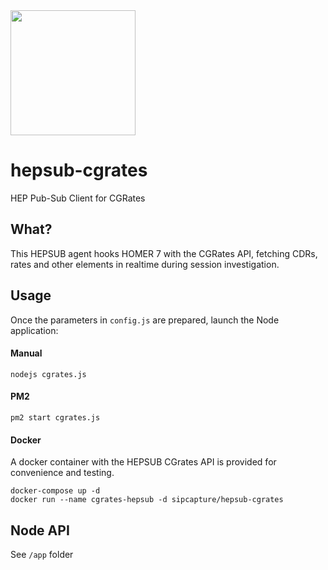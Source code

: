<img src="https://user-images.githubusercontent.com/1423657/55069501-8348c400-5084-11e9-9931-fefe0f9874a7.png" width=200/>

# hepsub-cgrates
HEP Pub-Sub Client for CGRates

## What?
This HEPSUB agent hooks HOMER 7 with the CGRates API, fetching CDRs, rates and other elements in realtime during session investigation.

## Usage
Once the parameters in `config.js` are prepared, launch the Node application:
#### Manual
```
nodejs cgrates.js
```
#### PM2
```
pm2 start cgrates.js
```

#### Docker
A docker container with the HEPSUB CGrates API is provided for convenience and testing.
```
docker-compose up -d
docker run --name cgrates-hepsub -d sipcapture/hepsub-cgrates
```

## Node API
See `/app` folder

